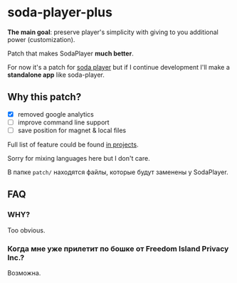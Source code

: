 # soda-player-plus

**The main goal**: preserve player's simplicity with giving to you additional power (customization).

Patch that makes SodaPlayer **much better**.

For now it's a patch for [soda player](https://www.sodaplayer.com/) but if I continue development I'll make a **standalone app** like soda-player.

## Why this patch?

<!-- - upgraded electron to latest version :fire: -->
<!-- - upgraded mpv (internal player itself) to latest version :fire::fire::fire: -->
<!-- - add save position and a lot of keyboard bindnings -->
<!-- - client redesign ... -->
- [X] removed google analytics
- [ ] improve command line support
- [ ] save position for magnet & local files

Full list of feature could be found [in projects](https://github.com/zardoy/soda-player-plus/projects/1).

Sorry for mixing languages here but I don't care.

В папке `patch/` находятся файлы, которые будут заменены у SodaPlayer.

## FAQ

### WHY?

Too obvious.

### Когда мне уже прилетит по бошке от Freedom Island Privacy Inc.?

Возможна.
